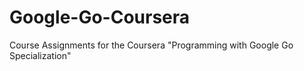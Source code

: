 # Google-Go-Coursera
Course Assignments for the Coursera "Programming with Google Go Specialization"
